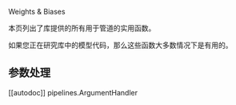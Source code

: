 Weights & Biases

本页列出了库提供的所有用于管道的实用函数。

如果您正在研究库中的模型代码，那么这些函数大多数情况下是有用的。


## 参数处理

[[autodoc]] pipelines.ArgumentHandler

